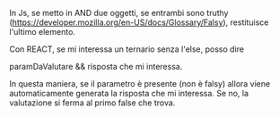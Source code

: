 In Js, se metto in AND due oggetti, se entrambi sono truthy (https://developer.mozilla.org/en-US/docs/Glossary/Falsy), restituisce l'ultimo elemento.

Con REACT, se mi interessa un ternario senza l'else, posso dire 

paramDaValutare && risposta che mi interessa.

In questa maniera, se il parametro è presente (non è falsy) allora viene automaticamente generata la risposta che mi interessa. Se no, la valutazione si ferma al primo false che trova.